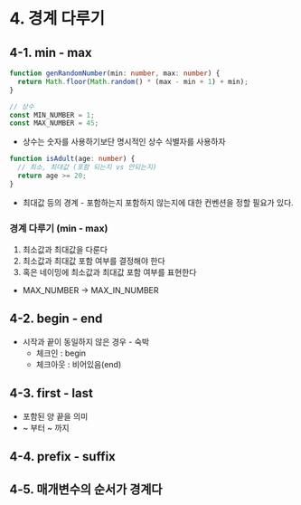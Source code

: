 # 4. 경계 다루기

## 4-1. min - max

```ts
function genRandomNumber(min: number, max: number) {
  return Math.floor(Math.random() * (max - min + 1) + min);
}

// 상수
const MIN_NUMBER = 1;
const MAX_NUMBER = 45;
```

- 상수는 숫자를 사용하기보단 명시적인 상수 식별자를 사용하자

```ts
function isAdult(age: number) {
  // 최소, 최대값 (포함 되는지 vs 안되는지)
  return age >= 20;
}
```

- 최대값 등의 경계 - 포함하는지 포함하지 않는지에 대한 컨벤션을 정할 필요가 있다.

### 경계 다루기 (min - max)

1. 최소값과 최대값을 다룬다
2. 최소값과 최대값 포함 여부를 결정해야 한다
3. 혹은 네이밍에 최소값과 최대값 포함 여부를 표현한다

- MAX_NUMBER -> MAX_IN_NUMBER

## 4-2. begin - end

- 시작과 끝이 동일하지 않은 경우 - 숙박
  - 체크인 : begin
  - 체크아웃 : 비어있음(end)

## 4-3. first - last

- 포함된 양 끝을 의미
- ~ 부터 ~ 까지

## 4-4. prefix - suffix

## 4-5. 매개변수의 순서가 경계다
